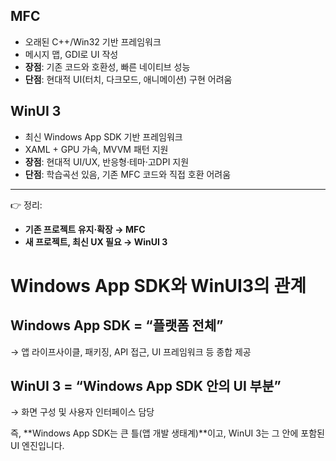 ## MFC

* 오래된 C++/Win32 기반 프레임워크
* 메시지 맵, GDI로 UI 작성
* **장점**: 기존 코드와 호환성, 빠른 네이티브 성능
* **단점**: 현대적 UI(터치, 다크모드, 애니메이션) 구현 어려움

## WinUI 3

* 최신 Windows App SDK 기반 프레임워크
* XAML + GPU 가속, MVVM 패턴 지원
* **장점**: 현대적 UI/UX, 반응형·테마·고DPI 지원
* **단점**: 학습곡선 있음, 기존 MFC 코드와 직접 호환 어려움

---

👉 정리:

* **기존 프로젝트 유지·확장 → MFC**
* **새 프로젝트, 최신 UX 필요 → WinUI 3**

# Windows App SDK와 WinUI3의 관계

## Windows App SDK = “플랫폼 전체”
→ 앱 라이프사이클, 패키징, API 접근, UI 프레임워크 등 종합 제공

## WinUI 3 = “Windows App SDK 안의 UI 부분”
→ 화면 구성 및 사용자 인터페이스 담당

즉, **Windows App SDK는 큰 틀(앱 개발 생태계)**이고, WinUI 3는 그 안에 포함된 UI 엔진입니다.
